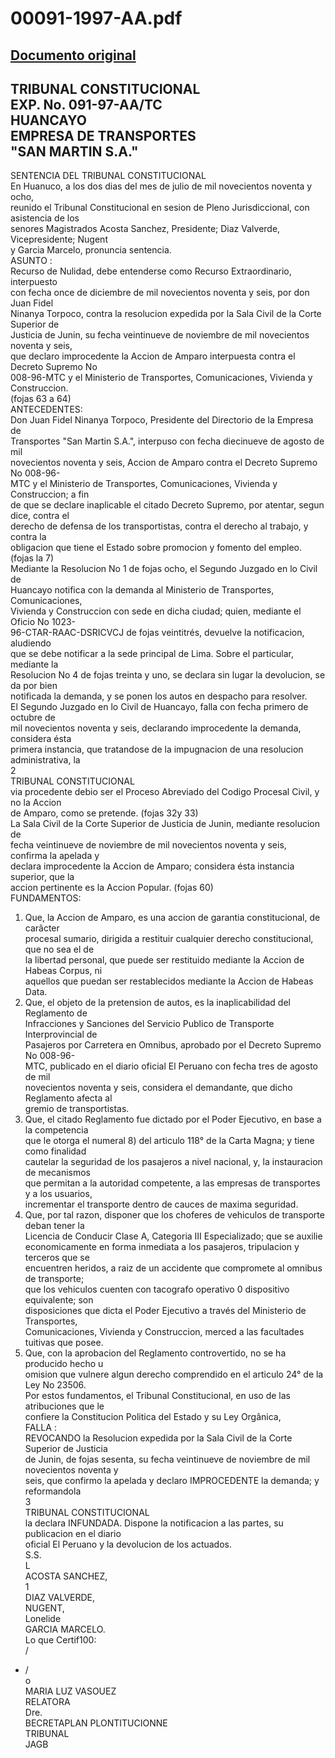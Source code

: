 
00091-1997-AA.pdf
=================
  
[Documento original](https://tc.gob.pe/jurisprudencia/1998/00091-1997-AA.pdf)  
---  
TRIBUNAL CONSTITUCIONAL  
EXP. No. 091-97-AA/TC  
HUANCAYO  
EMPRESA DE TRANSPORTES  
"SAN MARTIN S.A."  
-  
SENTENCIA DEL TRIBUNAL CONSTITUCIONAL  
En Huanuco, a los dos dias del mes de julio de mil novecientos noventa y ocho,  
reunido el Tribunal Constitucional en sesion de Pleno Jurisdiccional, con asistencia de los  
senores Magistrados Acosta Sanchez, Presidente; Diaz Valverde, Vicepresidente; Nugent  
y Garcia Marcelo, pronuncia sentencia.  
ASUNTO :  
Recurso de Nulidad, debe entenderse como Recurso Extraordinario, interpuesto  
con fecha once de diciembre de mil novecientos noventa y seis, por don Juan Fidel  
Ninanya Torpoco, contra la resolucion expedida por la Sala Civil de la Corte Superior de  
Justicia de Junin, su fecha veintinueve de noviembre de mil novecientos noventa y seis,  
que declaro improcedente la Accion de Amparo interpuesta contra el Decreto Supremo No  
008-96-MTC y el Ministerio de Transportes, Comunicaciones, Vivienda y Construccion.  
(fojas 63 a 64)  
ANTECEDENTES:  
Don Juan Fidel Ninanya Torpoco, Presidente del Directorio de la Empresa de  
Transportes "San Martin S.A.", interpuso con fecha diecinueve de agosto de mil  
novecientos noventa y seis, Accion de Amparo contra el Decreto Supremo No 008-96-  
MTC y el Ministerio de Transportes, Comunicaciones, Vivienda y Construccion; a fin  
de que se declare inaplicable el citado Decreto Supremo, por atentar, segun dice, contra el  
derecho de defensa de los transportistas, contra el derecho al trabajo, y contra la  
obligacion que tiene el Estado sobre promocion y fomento del empleo. (fojas la 7)  
Mediante la Resolucion No 1 de fojas ocho, el Segundo Juzgado en lo Civil de  
Huancayo notifica con la demanda al Ministerio de Transportes, Comunicaciones,  
Vivienda y Construccion con sede en dicha ciudad; quien, mediante el Oficio No 1023-  
96-CTAR-RAAC-DSRICVCJ de fojas veintitrés, devuelve la notificacion, aludiendo  
que se debe notificar a la sede principal de Lima. Sobre el particular, mediante la  
Resolucion No 4 de fojas treinta y uno, se declara sin lugar la devolucion, se da por bien  
notificada la demanda, y se ponen los autos en despacho para resolver.  
El Segundo Juzgado en lo Civil de Huancayo, falla con fecha primero de octubre de  
mil novecientos noventa y seis, declarando improcedente la demanda, considera ésta  
primera instancia, que tratandose de la impugnacion de una resolucion administrativa, la  
2  
TRIBUNAL CONSTITUCIONAL  
via procedente debio ser el Proceso Abreviado del Codigo Procesal Civil, y no la Accion  
de Amparo, como se pretende. (fojas 32y 33)  
La Sala Civil de la Corte Superior de Justicia de Junin, mediante resolucion de  
fecha veintinueve de noviembre de mil novecientos noventa y seis, confirma la apelada y  
declara improcedente la Accion de Amparo; considera ésta instancia superior, que la  
accion pertinente es la Accion Popular. (fojas 60)  
FUNDAMENTOS:  
1. Que, la Accion de Amparo, es una accion de garantia constitucional, de carâcter  
procesal sumario, dirigida a restituir cualquier derecho constitucional, que no sea el de  
la libertad personal, que puede ser restituido mediante la Accion de Habeas Corpus, ni  
aquellos que puedan ser restablecidos mediante la Accion de Habeas Data.  
2. Que, el objeto de la pretension de autos, es la inaplicabilidad del Reglamento de  
Infracciones y Sanciones del Servicio Publico de Transporte Interprovincial de  
Pasajeros por Carretera en Omnibus, aprobado por el Decreto Supremo No 008-96-  
MTC, publicado en el diario oficial El Peruano con fecha tres de agosto de mil  
novecientos noventa y seis, considera el demandante, que dicho Reglamento afecta al  
gremio de transportistas.  
3. Que, el citado Reglamento fue dictado por el Poder Ejecutivo, en base a la competencia  
que le otorga el numeral 8) del articulo 118° de la Carta Magna; y tiene como finalidad  
cautelar la seguridad de los pasajeros a nivel nacional, y, la instauracion de mecanismos  
que permitan a la autoridad competente, a las empresas de transportes y a los usuarios,  
incrementar el transporte dentro de cauces de maxima seguridad.  
4. Que, por tal razon, disponer que los choferes de vehiculos de transporte deban tener la  
Licencia de Conducir Clase A, Categoria III Especializado; que se auxilie  
economicamente en forma inmediata a los pasajeros, tripulacion y terceros que se  
encuentren heridos, a raiz de un accidente que compromete al omnibus de transporte;  
que los vehiculos cuenten con tacografo operativo 0 dispositivo equivalente; son  
disposiciones que dicta el Poder Ejecutivo a través del Ministerio de Transportes,  
Comunicaciones, Vivienda y Construccion, merced a las facultades tuitivas que posee.  
5. Que, con la aprobacion del Reglamento controvertido, no se ha producido hecho u  
omision que vulnere algun derecho comprendido en el articulo 24° de la Ley No 23506.  
Por estos fundamentos, el Tribunal Constitucional, en uso de las atribuciones que le  
confiere la Constitucion Politica del Estado y su Ley Orgânica,  
FALLA :  
REVOCANDO la Resolucion expedida por la Sala Civil de la Corte Superior de Justicia  
de Junin, de fojas sesenta, su fecha veintinueve de noviembre de mil novecientos noventa y  
seis, que confirmo la apelada y declaro IMPROCEDENTE la demanda; y reformandola  
3  
TRIBUNAL CONSTITUCIONAL  
la declara INFUNDADA. Dispone la notificacion a las partes, su publicacion en el diario  
oficial El Peruano y la devolucion de los actuados.  
S.S.  
L  
ACOSTA SANCHEZ,  
1  
DIAZ VALVERDE,  
NUGENT,  
Lonelide  
GARCIA MARCELO.  
Lo que Certif100:  
/  
- /  
o  
MARIA LUZ VASOUEZ  
RELATORA  
Dre.  
BECRETAPLAN PLONTITUCIONNE  
TRIBUNAL  
JAGB